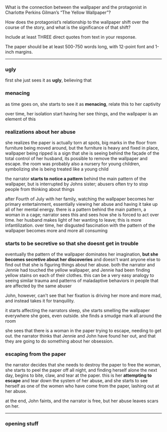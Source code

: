 

What is the connection between the wallpaper and the protagonist in Charlotte Perkins Gilman’s “The Yellow Wallpaper”?

How does the protagonist’s relationship to the wallpaper shift over the course of the story, and what is the significance of that shift?

Include at least THREE direct quotes from text in your response.

The paper should be at least 500-750 words long, with 12-point font and 1-inch margins.

---

### ugly
first she just sees it as **ugly**, believing that

### menacing
as time goes on, she starts to see it as **menacing**, relate this to her captivity

over time, her isolation start having her see things, and the wallpaper is an element of this


### realizations about her abuse
she realizes the paper is actually torn at spots, big marks in the floor from furniture being moved around, but the furniture is heavy and fixed in place, wallpaper being ripped is a sign that she is seeing behind the façade of the total control of her husband, its possible to remove the wallpaper and escape. the room was probably also a nursery for young children, symbolizing she is being treated like a young child

the narrator **starts to notice a pattern** behind the main pattern of the wallpaper, but is interrupted by Johns sister; abusers often try to stop people from thinking about things

after Fourth of July with her family, watching the wallpaper becomes her primary entertainment, essentially viewing her abuse and having it take up all of her mental energy. there is a pattern behind the main pattern, a woman in a cage; narrator sees this and sees how she is forced to act over time. her husband makes light of her wanting to leave; this is more infantilization. over time, her disgusted fascination with the pattern of the wallpaper becomes more and more all consuming

### starts to be secretive so that she doesnt get in trouble
eventually the pattern of the wallpaper dominates her imagination, **but she becomes secretive about her discoveries** and doesn't want anyone else to find out that she is figuring things about her abuse. both the narrator and Jennie had touched the yellow wallpaper, and Jennie had been finding yellow stains on each of their clothes. this can be a very easy analogy to seeing similar trauma and patterns of maladaptive behaviors in people that are affected by the same abuser

John, however, can't see that her fixation is driving her more and more mad, and instead takes it for tranquility.

it starts affecting the narrators sleep, she starts smelling the wallpaper everywhere she goes, even outside. she finds a smudge mark all around the room

she sees that there is a woman in the paper trying to escape, needing to get out. the narrator thinks that Jennie and John have found her out, and that they are going to do something about her obsession.

### escaping from the paper
the narrator decides that she needs to destroy the paper to free the woman, she starts to peel the paper off all night, and finding herself alone the next day, begins to bite, claw, and tear at the paper. this is her **attempting to escape** and tear down the system of her abuse, and she starts to see herself as one of the women who have come from the paper, lashing out at her abuse.

at the end, John faints, and the narrator is free, but her abuse leaves scars on her.

---
### opening stuff
<!--delete this line
<p style="line-height: 2; font-family: Times New Roman; font-size:16px">Kailey Stark</p>
<p style="line-height: 2; font-family: Times New Roman; font-size:16px">7 December 2020</p>
<p style="text-align: center; line-height: 2; font-family: Times New Roman; font-size:16px">Value of Societal Communication  Essay</p>
<!--  -->
<br>
<!--  -->
<!--  -->
<!-- delete this line
<p style="line-height: 2; font-family: Times New Roman; font-size: 16px;">
&nbsp;&nbsp;&nbsp;&nbsp;&nbsp;
delete this line -->
